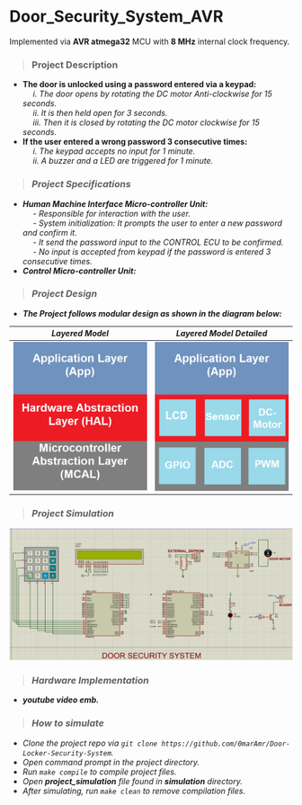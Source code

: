 # Door_Security_System_AVR

Implemented via **AVR atmega32** MCU with **8 MHz** internal clock frequency.

>### Project Description

* **The door is unlocked using a password entered via a keypad:** <br>
&emsp; <i>i. The door opens by rotating the DC motor Anti-clockwise for 15 seconds.<br>
&emsp;    ii. It is then held open for 3 seconds.<br>
&emsp;    iii. Then it is closed by rotating the DC motor clockwise for 15 seconds.<br> </i>
* **If the user entered a wrong password 3 consecutive times:** <br>
&emsp; <i>i. The keypad accepts no input for 1 minute.<br>
&emsp;    ii. A buzzer and a LED are triggered for 1 minute.<br>

>### Project Specifications

* **Human Machine Interface Micro-controller Unit:**    <br>
&emsp; <i>- Responsible for interaction with the user.  <br>
&emsp;    - System initialization: It prompts the user to enter a new password and confirm it.<br>
&emsp;    - It send the password input to the CONTROL ECU to be confirmed. <br>
&emsp;    - No input is accepted from keypad if the password is entered 3 consecutive times.<br></i>
* **Control Micro-controller Unit:**    <br>

>### Project Design

* **The Project follows modular design as shown in the diagram below:**

Layered Model            |  Layered Model Detailed
:-------------------------:|:-------------------------:
![Abstraction_Layers_](./imgs/Abstraction_Layers.png)  |  ![Abstraction_Layers_Detailed](./imgs/Abstraction_Layers_Detailed.png)

>### Project Simulation

![Project Simulation GIF](./imgs/sim.gif)

>### Hardware Implementation
* **youtube video emb.**
  
>### How to simulate

* Clone the project repo via `git clone https://github.com/0marAmr/Door-Locker-Security-System`.
* Open command prompt in the project directory.
* Run `make compile` to compile project files.
* Open ***project_simulation*** file found in ***simulation*** directory.
* After simulating, run `make clean` to remove compilation files.
